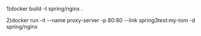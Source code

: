 1)docker build -t spring/nginx .

2)docker run -it --name proxy-server -p 80:80 --link spring3test:my-tom -d spring/nginx

